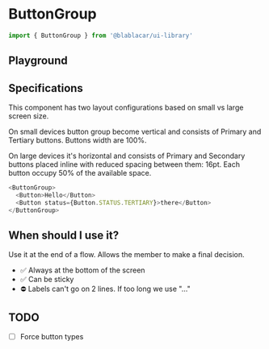 # ButtonGroup

```js
import { ButtonGroup } from '@blablacar/ui-library'
```

## Playground

<!-- STORY -->

## Specifications

This component has two layout configurations based on small vs large screen size.

On small devices button group become vertical and consists of Primary and Tertiary buttons. Buttons width are 100%.

On large devices it's horizontal and consists of Primary and Secondary buttons placed inline with reduced spacing between them: 16pt.
Each button occupy 50% of the available space.


```js
<ButtonGroup>
  <Button>Hello</Button>
  <Button status={Button.STATUS.TERTIARY}>there</Button>
</ButtonGroup>
```

## When should I use it?

Use it at the end of a flow. Allows the member to make a final decision.

- ✅ Always at the bottom of the screen
- ✅ Can be sticky
- ⛔️ Labels can't go on 2 lines. If too long we use "…"

## TODO

- [ ] Force button types
